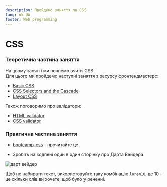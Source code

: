 ```yaml
---
description: Пройдемо заняття по CSS
lang: uk-UA
footer: Web programming
---
```

# CSS

### Теоретична частина заняття

На цьому занятті ми почнемо вчити CSS.   
Для цього ми пройдемо наступні заняття з ресурсу фронтендмастерс:

* [Basic CSS](https://osvita-code.github.io/intro-to-web-dev-v2/basic-css)
* [CSS Selectors and the Cascade](https://osvita-code.github.io/intro-to-web-dev-v2/selectors)
* [Layout CSS](https://osvita-code.github.io/intro-to-web-dev-v2/layout-css)

Також поговоримо про валідатори:

* [HTML validator](http://validator.w3.org/)
* [CSS validator](http://jigsaw.w3.org/css-validator/)

### Практична частина заняття

* [bootcamp-css](https://osvita-code.github.io/bootcamp/css) - прочитайте це.

* Зробіть на кодпені один в один сторінку про Дарта Вейдера

![дарт вейдер](https://test-osvita-code-v2.github.io/web/assets/images/darth_vader.png)

Щоб не набирати текст, використовуйте таку комбінацію `lorem10`, де 10 - це скільки слів ви хочете, щоб було у реченні.
